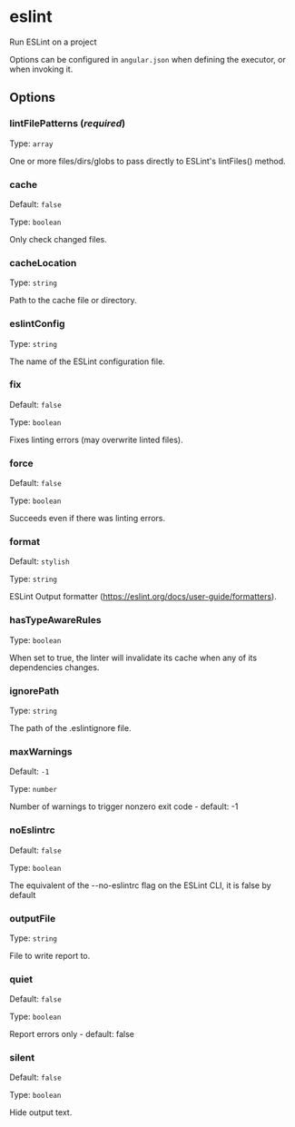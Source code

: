 # eslint

Run ESLint on a project

Options can be configured in `angular.json` when defining the executor, or when invoking it.

## Options

### lintFilePatterns (_**required**_)

Type: `array`

One or more files/dirs/globs to pass directly to ESLint's lintFiles() method.

### cache

Default: `false`

Type: `boolean`

Only check changed files.

### cacheLocation

Type: `string`

Path to the cache file or directory.

### eslintConfig

Type: `string`

The name of the ESLint configuration file.

### fix

Default: `false`

Type: `boolean`

Fixes linting errors (may overwrite linted files).

### force

Default: `false`

Type: `boolean`

Succeeds even if there was linting errors.

### format

Default: `stylish`

Type: `string`

ESLint Output formatter (https://eslint.org/docs/user-guide/formatters).

### hasTypeAwareRules

Type: `boolean`

When set to true, the linter will invalidate its cache when any of its dependencies changes.

### ignorePath

Type: `string`

The path of the .eslintignore file.

### maxWarnings

Default: `-1`

Type: `number`

Number of warnings to trigger nonzero exit code - default: -1

### noEslintrc

Default: `false`

Type: `boolean`

The equivalent of the --no-eslintrc flag on the ESLint CLI, it is false by default

### outputFile

Type: `string`

File to write report to.

### quiet

Default: `false`

Type: `boolean`

Report errors only - default: false

### silent

Default: `false`

Type: `boolean`

Hide output text.
